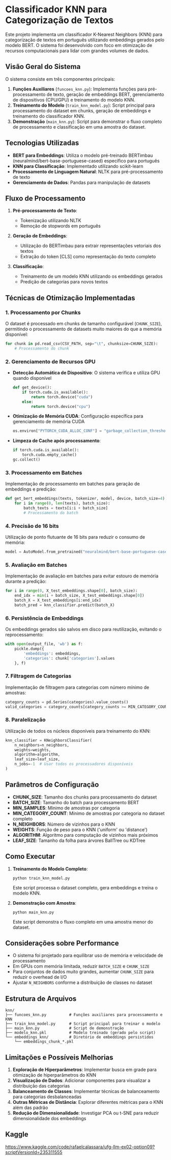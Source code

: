 # Classificador KNN para Categorização de Textos

Este projeto implementa um classificador K-Nearest Neighbors (KNN) para categorização de textos em português utilizando embeddings gerados pelo modelo BERT. O sistema foi desenvolvido com foco em otimização de recursos computacionais para lidar com grandes volumes de dados.

## Visão Geral do Sistema

O sistema consiste em três componentes principais:

1. **Funções Auxiliares** (`funcoes_knn.py`): Implementa funções para pré-processamento de texto, geração de embeddings BERT, gerenciamento de dispositivos (CPU/GPU) e treinamento do modelo KNN.
2. **Treinamento do Modelo** (`train_knn_model.py`): Script principal para processamento do dataset em chunks, geração de embeddings e treinamento do classificador KNN.
3. **Demonstração** (`main_knn.py`): Script para demonstrar o fluxo completo de processamento e classificação em uma amostra do dataset.

## Tecnologias Utilizadas

- **BERT para Embeddings**: Utiliza o modelo pré-treinado BERTimbau (neuralmind/bert-base-portuguese-cased) específico para português
- **KNN para Classificação**: Implementado utilizando scikit-learn
- **Processamento de Linguagem Natural**: NLTK para pré-processamento de texto
- **Gerenciamento de Dados**: Pandas para manipulação de datasets

## Fluxo de Processamento

1. **Pré-processamento de Texto**:
   - Tokenização utilizando NLTK
   - Remoção de stopwords em português

2. **Geração de Embeddings**:
   - Utilização do BERTimbau para extrair representações vetoriais dos textos
   - Extração do token [CLS] como representação do texto completo

3. **Classificação**:
   - Treinamento de um modelo KNN utilizando os embeddings gerados
   - Predição de categorias para novos textos

## Técnicas de Otimização Implementadas

### 1. Processamento por Chunks

O dataset é processado em chunks de tamanho configurável (`CHUNK_SIZE`), permitindo o processamento de datasets muito maiores do que a memória disponível:

```python
for chunk in pd.read_csv(CSV_PATH, sep="\t", chunksize=CHUNK_SIZE):
    # Processamento do chunk
```

### 2. Gerenciamento de Recursos GPU

- **Detecção Automática de Dispositivo**: O sistema verifica e utiliza GPU quando disponível
  ```python
  def get_device():
      if torch.cuda.is_available():
          return torch.device("cuda")
      else:
          return torch.device("cpu")
  ```

- **Otimização de Memória CUDA**: Configuração específica para gerenciamento de memória CUDA
  ```python
  os.environ["PYTORCH_CUDA_ALLOC_CONF"] = "garbage_collection_threshold:0.8"
  ```

- **Limpeza de Cache após processamento**:
  ```python
  if torch.cuda.is_available():
      torch.cuda.empty_cache()
  gc.collect()
  ```

### 3. Processamento em Batches

Implementação de processamento em batches para geração de embeddings e predição:

```python
def get_bert_embeddings(texts, tokenizer, model, device, batch_size=4):
    for i in range(0, len(texts), batch_size):
        batch_texts = texts[i:i + batch_size]
        # Processamento do batch
```

### 4. Precisão de 16 bits

Utilização de ponto flutuante de 16 bits para reduzir o consumo de memória:

```python
model = AutoModel.from_pretrained("neuralmind/bert-base-portuguese-cased", torch_dtype=torch.float16)
```

### 5. Avaliação em Batches

Implementação de avaliação em batches para evitar estouro de memória durante a predição:

```python
for i in range(0, X_test_embeddings.shape[0], batch_size):
    end_idx = min(i + batch_size, X_test_embeddings.shape[0])
    batch_X = X_test_embeddings[i:end_idx]
    batch_pred = knn_classifier.predict(batch_X)
```

### 6. Persistência de Embeddings

Os embeddings gerados são salvos em disco para reutilização, evitando o reprocessamento:

```python
with open(output_file, 'wb') as f:
    pickle.dump({
        'embeddings': embeddings,
        'categories': chunk['categories'].values
    }, f)
```

### 7. Filtragem de Categorias

Implementação de filtragem para categorias com número mínimo de amostras:

```python
category_counts = pd.Series(categories).value_counts()
valid_categories = category_counts[category_counts >= MIN_CATEGORY_COUNT].index.tolist()
```

### 8. Paralelização

Utilização de todos os núcleos disponíveis para treinamento do KNN:

```python
knn_classifier = KNeighborsClassifier(
    n_neighbors=n_neighbors, 
    weights=weights,
    algorithm=algorithm,
    leaf_size=leaf_size,
    n_jobs=-1  # Usar todos os processadores disponíveis
)
```

## Parâmetros de Configuração

- **CHUNK_SIZE**: Tamanho dos chunks para processamento do dataset
- **BATCH_SIZE**: Tamanho do batch para processamento BERT
- **MIN_SAMPLES**: Mínimo de amostras por categoria
- **MIN_CATEGORY_COUNT**: Mínimo de amostras por categoria no dataset completo
- **N_NEIGHBORS**: Número de vizinhos para o KNN
- **WEIGHTS**: Função de peso para o KNN ('uniform' ou 'distance')
- **ALGORITHM**: Algoritmo para computação de vizinhos mais próximos
- **LEAF_SIZE**: Tamanho da folha para árvores BallTree ou KDTree

## Como Executar

1. **Treinamento do Modelo Completo**:
   ```
   python train_knn_model.py
   ```
   Este script processa o dataset completo, gera embeddings e treina o modelo KNN.

2. **Demonstração com Amostra**:
   ```
   python main_knn.py
   ```
   Este script demonstra o fluxo completo em uma amostra menor do dataset.

## Considerações sobre Performance

- O sistema foi projetado para equilibrar uso de memória e velocidade de processamento
- Em GPUs com memória limitada, reduzir `BATCH_SIZE` e `CHUNK_SIZE`
- Para conjuntos de dados muito grandes, aumentar `CHUNK_SIZE` para reduzir o overhead de I/O
- Ajustar `N_NEIGHBORS` conforme a distribuição de classes no dataset

## Estrutura de Arquivos

```
knn/
├── funcoes_knn.py          # Funções auxiliares para processamento e KNN
├── train_knn_model.py      # Script principal para treinar o modelo
├── main_knn.py             # Script de demonstração
├── modelo_knn.pkl          # Modelo treinado (gerado pelo script)
└── embeddings_knn/         # Diretório de embeddings persistidos
    └── embeddings_chunk_*.pkl
```

## Limitações e Possíveis Melhorias

1. **Exploração de Hiperparâmetros**: Implementar busca em grade para otimização de hiperparâmetros do KNN
2. **Visualização de Dados**: Adicionar componentes para visualizar a distribuição das categorias
3. **Balanceamento de Classes**: Implementar técnicas de balanceamento para categorias desbalanceadas
4. **Outras Métricas de Distância**: Explorar diferentes métricas para o KNN além das padrão
5. **Redução de Dimensionalidade**: Investigar PCA ou t-SNE para reduzir dimensionalidade dos embeddings


## Kaggle

https://www.kaggle.com/code/rafaelcalassara/ufg-llm-ex02-option09?scriptVersionId=235311555